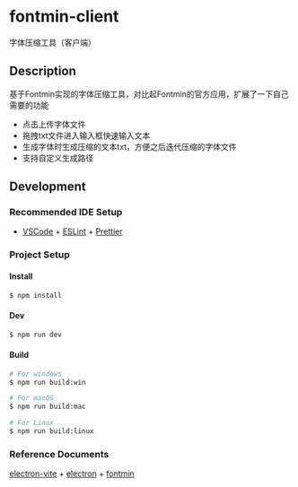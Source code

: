 # fontmin-client

字体压缩工具（客户端）

## Description
基于Fontmin实现的字体压缩工具，对比起Fontmin的官方应用，扩展了一下自己需要的功能

- 点击上传字体文件
- 拖拽txt文件进入输入框快速输入文本
- 生成字体时生成压缩的文本txt，方便之后迭代压缩的字体文件
- 支持自定义生成路径

## Development

### Recommended IDE Setup

- [VSCode](https://code.visualstudio.com/) + [ESLint](https://marketplace.visualstudio.com/items?itemName=dbaeumer.vscode-eslint) + [Prettier](https://marketplace.visualstudio.com/items?itemName=esbenp.prettier-vscode)

### Project Setup

#### Install

```bash
$ npm install
```

#### Dev

```bash
$ npm run dev
```

#### Build

```bash
# For windows
$ npm run build:win

# For macOS
$ npm run build:mac

# For Linux
$ npm run build:linux
```

### Reference Documents

[electron-vite](https://cn-evite.netlify.app/guide/) + [electron](https://www.electronjs.org/zh/docs/latest/api/app) + [fontmin](https://github.com/ecomfe/fontmin)
